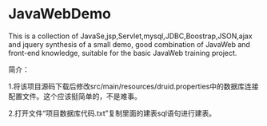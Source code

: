 # JavaWebDemo
This is a collection of JavaSe,jsp,Servlet,mysql,JDBC,Boostrap,JSON,ajax and jquery synthesis of a small demo, good combination of JavaWeb and front-end knowledge, suitable for the basic JavaWeb training project.

简介：

1.将该项目源码下载后修改src/main/resources/druid.properties中的数据库连接配置文件。这个应该挺简单的，不是难事。

2.打开文件“项目数据库代码.txt”复制里面的建表sql语句进行建表。


